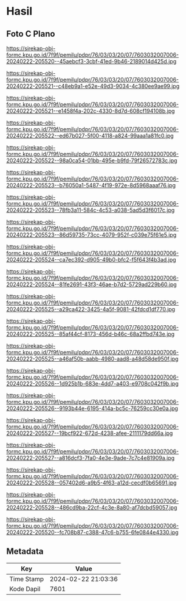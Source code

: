 # Hasil

## Foto C Plano

https://sirekap-obj-formc.kpu.go.id/7f9f/pemilu/pdpr/76/03/03/20/07/7603032007006-20240222-205520--45aebcf3-3cbf-41ed-9b46-2189014d425d.jpg

https://sirekap-obj-formc.kpu.go.id/7f9f/pemilu/pdpr/76/03/03/20/07/7603032007006-20240222-205521--c48eb9a1-e52e-49d3-9034-4c380ee9ae99.jpg

https://sirekap-obj-formc.kpu.go.id/7f9f/pemilu/pdpr/76/03/03/20/07/7603032007006-20240222-205521--e1458f4a-202c-4330-8d7d-608cf194108b.jpg

https://sirekap-obj-formc.kpu.go.id/7f9f/pemilu/pdpr/76/03/03/20/07/7603032007006-20240222-205522--ed67b027-5f00-4118-a824-99aaa1a81fc0.jpg

https://sirekap-obj-formc.kpu.go.id/7f9f/pemilu/pdpr/76/03/03/20/07/7603032007006-20240222-205522--98a0ca54-01bb-495e-b9fd-79f26572783c.jpg

https://sirekap-obj-formc.kpu.go.id/7f9f/pemilu/pdpr/76/03/03/20/07/7603032007006-20240222-205523--b76050a1-5487-4f19-972e-8d5968aaaf76.jpg

https://sirekap-obj-formc.kpu.go.id/7f9f/pemilu/pdpr/76/03/03/20/07/7603032007006-20240222-205523--78fb3a11-584c-4c53-a038-5ad5d3f6017c.jpg

https://sirekap-obj-formc.kpu.go.id/7f9f/pemilu/pdpr/76/03/03/20/07/7603032007006-20240222-205523--86d59735-73cc-4079-952f-c039e75f61e5.jpg

https://sirekap-obj-formc.kpu.go.id/7f9f/pemilu/pdpr/76/03/03/20/07/7603032007006-20240222-205524--ca7ec392-d905-49b0-bfc2-f5f643f4b3ad.jpg

https://sirekap-obj-formc.kpu.go.id/7f9f/pemilu/pdpr/76/03/03/20/07/7603032007006-20240222-205524--81fe2691-43f3-46ae-b7d2-5729ad229b60.jpg

https://sirekap-obj-formc.kpu.go.id/7f9f/pemilu/pdpr/76/03/03/20/07/7603032007006-20240222-205525--a29ca422-3425-4a5f-9081-42fdcd1df770.jpg

https://sirekap-obj-formc.kpu.go.id/7f9f/pemilu/pdpr/76/03/03/20/07/7603032007006-20240222-205525--85af44cf-8173-456d-b46c-68a2ffbd743e.jpg

https://sirekap-obj-formc.kpu.go.id/7f9f/pemilu/pdpr/76/03/03/20/07/7603032007006-20240222-205525--a46af50b-aabb-4980-aad8-a48d58de950f.jpg

https://sirekap-obj-formc.kpu.go.id/7f9f/pemilu/pdpr/76/03/03/20/07/7603032007006-20240222-205526--1d925b1b-683e-4dd7-a403-e9708c042f9b.jpg

https://sirekap-obj-formc.kpu.go.id/7f9f/pemilu/pdpr/76/03/03/20/07/7603032007006-20240222-205526--9193b44e-6195-414a-bc5c-76259cc30e0a.jpg

https://sirekap-obj-formc.kpu.go.id/7f9f/pemilu/pdpr/76/03/03/20/07/7603032007006-20240222-205527--19bcf922-672d-4238-afee-2111179dd66a.jpg

https://sirekap-obj-formc.kpu.go.id/7f9f/pemilu/pdpr/76/03/03/20/07/7603032007006-20240222-205527--a816dcf3-7fa0-4e3e-9ade-7c7c4e81909a.jpg

https://sirekap-obj-formc.kpu.go.id/7f9f/pemilu/pdpr/76/03/03/20/07/7603032007006-20240222-205528--057402d6-a9b5-4f63-a12d-cecdf0b65691.jpg

https://sirekap-obj-formc.kpu.go.id/7f9f/pemilu/pdpr/76/03/03/20/07/7603032007006-20240222-205528--486cd9ba-22cf-4c3e-8a80-af7dcbd59057.jpg

https://sirekap-obj-formc.kpu.go.id/7f9f/pemilu/pdpr/76/03/03/20/07/7603032007006-20240222-205520--fc708b87-c388-47c6-b755-6fe0844e4330.jpg


## Metadata

| Key        | Value               |
| ---------- | ------------------- |
| Time Stamp | 2024-02-22 21:03:36 |
| Kode Dapil | 7601                |



